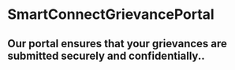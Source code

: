 # SmartConnectGrievancePortal
## Our portal ensures that your grievances are submitted securely and confidentially..
